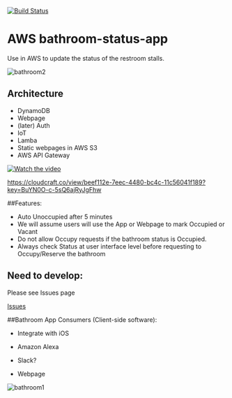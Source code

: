 [![Build Status](https://travis-ci.org/drumadrian/aws-bathroom-status-app.svg?branch=master)](https://travis-ci.org/drumadrian/aws-bathroom-status-app)

# AWS bathroom-status-app
Use in AWS to update the status of the restroom stalls. 



![bathroom2](https://cloud.githubusercontent.com/assets/6573380/22574528/3943d338-e964-11e6-9c07-b6841f809f70.jpg)





## Architecture


*  DynamoDB
*  Webpage
*  (later) Auth
*  IoT 
*  Lamba 
*  Static webpages in AWS S3
*  AWS API Gateway 

[![Watch the video](https://user-images.githubusercontent.com/6573380/28448417-adab9ca4-6d8c-11e7-935a-e4ad29e08ee3.png)](https://cloudcraft.co/view/beef112e-7eec-4480-bc4c-11c56041f189?key=BuYN0O-c-5sQ6ajRyJgFhw)

https://cloudcraft.co/view/beef112e-7eec-4480-bc4c-11c56041f189?key=BuYN0O-c-5sQ6ajRyJgFhw



##Features: 
* Auto Unoccupied after 5 minutes 
* We will assume users will use the App or Webpage to mark Occupied or Vacant 
* Do not allow Occupy requests if the bathroom status is Occupied.  
* Always check Status at user interface level before requesting to Occupy/Reserve the bathroom 


## Need to develop: 
 Please see Issues page

[Issues](https://github.com/drumadrian/aws-bathroom-status-app/issues/12)






##Bathroom App Consumers (Client-side software): 

* Integrate with iOS

* Amazon Alexa

* Slack? 

* Webpage 








![bathroom1](https://cloud.githubusercontent.com/assets/6573380/22574527/3940d0ac-e964-11e6-9d74-1fe4e8da8fa5.jpg)




